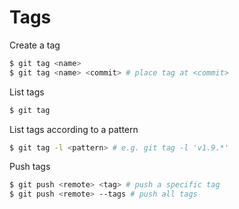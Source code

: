 # Tags

Create a tag

```bash
$ git tag <name>
$ git tag <name> <commit> # place tag at <commit>
```

List tags

```bash
$ git tag
```

List tags according to a pattern

```bash
$ git tag -l <pattern> # e.g. git tag -l 'v1.9.*'
```

Push tags

```bash
$ git push <remote> <tag> # push a specific tag
$ git push <remote> --tags # push all tags
```